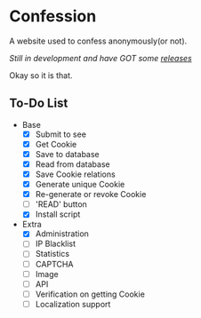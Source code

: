 # Confession

A website used to confess anonymously(or not).

*Still in development and have GOT some [releases](https://github.com/outloudvi/confession/releases)*

Okay so it is that.

## To-Do List

- Base
    - [x] Submit to see
    - [x] Get Cookie
    - [x] Save to database
    - [x] Read from database
    - [x] Save Cookie relations
    - [x] Generate unique Cookie
    - [x] Re-generate or revoke Cookie
    - [ ] 'READ' button
    - [x] Install script
- Extra
    - [x] Administration
    - [ ] IP Blacklist
    - [ ] Statistics
    - [ ] CAPTCHA
    - [ ] Image
    - [ ] API
    - [ ] Verification on getting Cookie
    - [ ] Localization support
